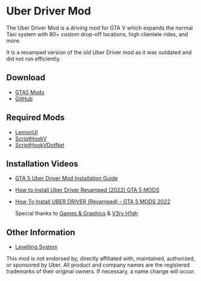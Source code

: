 # Uber Driver Mod
The Uber Driver Mod is a driving mod for GTA V which expands the normal  Taxi system with 80+ custom drop-off locations, high clientele rides, and more.

It is a revamped version of the old Uber Driver mod as it was outdated and did not run efficiently. 

## Download
* [GTA5 Mods](https://www.gta5-mods.com/scripts/uber-driver-revamped)
* [GitHub](https://github.com/chillnook/UberDriverInformation/releases/tag/Alpha)

## Required Mods
* [LemonUI](https://github.com/LemonUIbyLemon/LemonUI/releases)
* [ScriptHookV](http://www.dev-c.com/gtav/scripthookv/)
* [ScriptHookVDotNet](https://github.com/crosire/scripthookvdotnet/releases)

## Installation Videos
* [GTA 5 Uber Driver Mod Installation Guide](https://www.youtube.com/watch?v=QihzXAPUfBs)
* [How to install Uber Driver Revamped (2022) GTA 5 MODS](https://www.youtube.com/watch?v=0XgTytpKFPw)
* [How To Install UBER DRIVER (Revamped) - GTA 5 MODS 2022](https://youtu.be/gz5y3a7dr0U)  
  
  Special thanks to [Games & Graphics](https://www.youtube.com/c/GamesGraphics) & [V3ry H1gh](https://www.youtube.com/c/V3ryH1gh)

## Other Information
* [Levelling System](https://github.com/chillnook/UberDriverInformation/blob/main/Levelling.md#levelling-system)

This mod is not endorsed by, directly affiliated with, maintained, authorized, or sponsored by Uber. All product and company names are the registered trademarks of their original owners. If necessary, a name change will occur.
